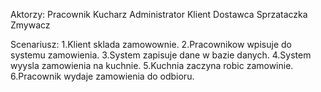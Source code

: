 Aktorzy:
Pracownik
Kucharz
Administrator
Klient
Dostawca
Sprzataczka
Zmywacz

Scenariusz:
1.Klient sklada zamowownie.
2.Pracownikow wpisuje do systemu zamowienia.
3.System zapisuje dane w bazie danych.
4.System wyysla zamowienia na kuchnie.
5.Kuchnia zaczyna robic zamowinie.
6.Pracownik wydaje zamowienia do odbioru.
